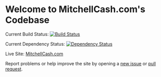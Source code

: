 # Welcome to MitchellCash.com's Codebase

Current Build Status: [![Build Status](https://travis-ci.org/mitchellcash/mitchellcash.com.svg?branch=master)](https://travis-ci.org/mitchellcash/mitchellcash.com)

Current Dependency Status: [![Dependency Status](https://gemnasium.com/badges/github.com/mitchellcash/mitchellcash.com.svg)](https://gemnasium.com/github.com/mitchellcash/mitchellcash.com)

Live Site: [MitchellCash.com](https://mitchellcash.com)

Report problems or help improve the site by opening a [new issue](https://github.com/mitchellcash/mitchellcash.com/issues/new) or [pull request](https://github.com/mitchellcash/mitchellcash.com/compare).
